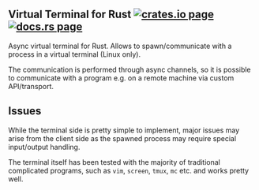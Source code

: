 <h2>
  Virtual Terminal for Rust
  <a href="https://crates.io/crates/virtual-terminal"><img alt="crates.io page" src="https://img.shields.io/crates/v/virtual-terminal.svg"></img></a>
  <a href="https://docs.rs/virtual-terminal"><img alt="docs.rs page" src="https://docs.rs/virtual-terminal/badge.svg"></img></a>
</h2>

Async virtual terminal for Rust. Allows to spawn/communicate with a process in
a virtual terminal (Linux only).

The communication is performed through async channels, so it is possible to
communicate with a program e.g. on a remote machine via custom API/transport.

## Issues

While the terminal side is pretty simple to implement, major issues may arise
from the client side as the spawned process may require special input/output
handling.

The terminal itself has been tested with the majority of traditional
complicated programs, such as `vim`, `screen`, `tmux`, `mc` etc. and works
pretty well.
